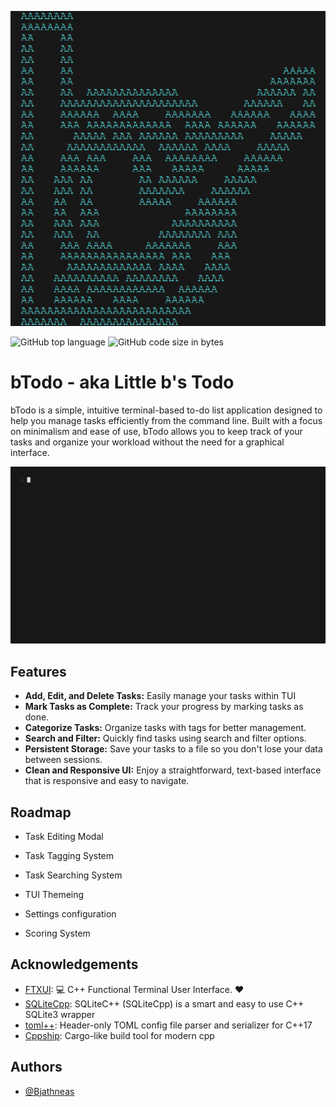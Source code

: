 
![Logo](https://github.com/Bjathneas/bTodo_app/blob/main/bTodo-logo.jpg?raw=true)

![GitHub top language](https://img.shields.io/github/languages/top/Bjathneas/bTodo_app)
![GitHub code size in bytes](https://img.shields.io/github/languages/code-size/Bjathneas/bTodo_app)





# bTodo - aka Little b's Todo

bTodo is a simple, intuitive terminal-based to-do list application designed to help you manage tasks efficiently from the command line. Built with a focus on minimalism and ease of use, bTodo allows you to keep track of your tasks and organize your workload without the need for a graphical interface.


![App Screenshot](https://github.com/Bjathneas/bTodo_app/blob/main/bTodo.gif?raw=true)


## Features

- **Add, Edit, and Delete Tasks:** Easily manage your tasks within TUI
- **Mark Tasks as Complete:** Track your progress by marking tasks as done.
- **Categorize Tasks:** Organize tasks with tags for better management.
- **Search and Filter:** Quickly find tasks using search and filter options.
- **Persistent Storage:** Save your tasks to a file so you don't lose your data between sessions.
- **Clean and Responsive UI:** Enjoy a straightforward, text-based interface that is responsive and easy to navigate.
## Roadmap

- Task Editing Modal

- Task Tagging System

- Task Searching System

- TUI Themeing

- Settings configuration

- Scoring System


## Acknowledgements

 - [FTXUI](https://github.com/ArthurSonzogni/FTXUI): 💻 C++ Functional Terminal User Interface. ❤️ 
 - [SQLiteCpp](https://github.com/SRombauts/SQLiteCpp): SQLiteC++ (SQLiteCpp) is a smart and easy to use C++ SQLite3 wrapper
 - [toml++](https://github.com/marzer/tomlplusplus): Header-only TOML config file parser and serializer for C++17
 - [Cppship](https://github.com/qqiangwu/cppship): Cargo-like build tool for modern cpp 


## Authors

- [@Bjathneas](https://www.github.com/Bjathneas)

